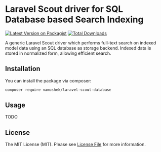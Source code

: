# Laravel Scout driver for SQL Database based Search Indexing

[![Latest Version on Packagist](https://img.shields.io/packagist/v/namoshek/laravel-scout-database.svg?style=flat-square)](https://packagist.org/packages/namoshek/laravel-scout-database)
[![Total Downloads](https://img.shields.io/packagist/dt/namoshek/laravel-scout-database.svg?style=flat-square)](https://packagist.org/packages/namoshek/laravel-scout-database)


A generic Laravel Scout driver which performs full-text search on indexed model data using an SQL database as storage backend. Indexed data is stored in normalized form, allowing efficient search.

## Installation

You can install the package via composer:

```bash
composer require namoshek/laravel-scout-database
```

## Usage

TODO

## License

The MIT License (MIT). Please see [License File](LICENSE.md) for more information.
